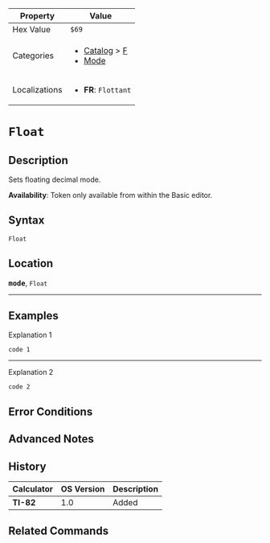| Property      | Value |
|---------------|-------|
| Hex Value     | `$69`|
| Categories    | <ul><li>[Catalog](<../categories/Catalog.md>) > [F](<../categories/Catalog.md#F>)</li><li>[Mode](<../categories/Mode.md>)</li></ul> |
| Localizations | <ul><li><b>FR</b>: `Flottant`</li></ul> |

# `Float`

## Description
Sets floating decimal mode.


<b>Availability</b>: Token only available from within the Basic editor.

## Syntax
`Float`

## Location
<tt><kbd><b>mode</b></kbd></tt>, `Float`
<hr>

## Examples

Explanation 1
```ti-basic
code 1
```
---
Explanation 2
```ti-basic
code 2
```

## Error Conditions


## Advanced Notes


## History
| Calculator | OS Version | Description |
|------------|------------|-------------|
| <b>TI-82</b> | 1.0 | Added |

## Related Commands

